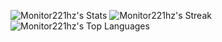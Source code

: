 ![Monitor221hz's Stats](https://github-readme-stats.vercel.app/api?username=Monitor221hz&theme=synthwave&show_icons=true&hide_border=true&count_private=true)
![Monitor221hz's Streak](https://github-readme-streak-stats.herokuapp.com/?user=Monitor221hz&theme=synthwave&hide_border=true)
![Monitor221hz's Top Languages](https://github-readme-stats.vercel.app/api/top-langs/?username=Monitor221hz&theme=synthwave&show_icons=true&hide_border=true&layout=compact)
